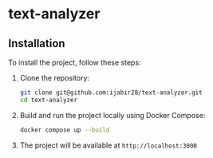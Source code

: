 # text-analyzer
## Installation

To install the project, follow these steps:

1. Clone the repository:
    ```sh
    git clone git@github.com:ijabir28/text-analyzer.git
    cd text-analyzer
    ```

2. Build and run the project locally using Docker Compose:
    ```sh
    docker compose up --build

3. The project will be available at `http://localhost:3000`